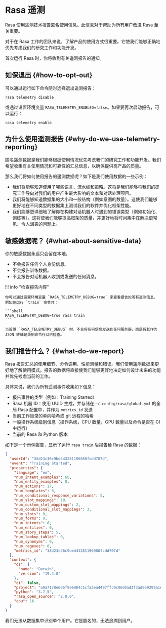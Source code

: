 # Rasa 遥测

Rasa 使用遥测技术报告匿名使用信息。此信息对于帮助为所有用户改进 Rasa 至关重要。

对于在 Rasa 工作的团队来说，了解产品的使用方式很重要。它使我们能够正确地优先考虑我们的研究工作和功能开发。

首次运行 Rasa 时，你将收到有关遥测报告的通知。

## 如保退出 {#how-to-opt-out}

可以通过运行如下命令随时选择退出遥测报告：

```shell
rasa telemetry disable
```

或通过设置环境变量 `RASA_TELEMETRY_ENABLED=false`。如果要再次启动报告，可以运行：

```shell
rasa telemetry enable
```

## 为什么使用遥测报告 {#why-do-we-use-telemetry-reporting}

匿名遥测数据是我们能够根据使用情况优先考虑我们的研究工作和功能开发。我们希望收集有关使用情况和可靠性的汇总信息，以确保提供高产品的质量。

那么我们将如何使用报告的遥测数据呢？如下是我们使用数据的一些示例：

- 我们将能够知道使用了哪些语言、流水线和策略。这将是我们能够将我们的研究工作导向对我们的用户产生最大影响的文本和对话处理项目。
- 我们将能够知道数据集的大小和一般结构（例如意图的数量）。这使我们能够更好地在不同类型的数据集上测试我们的软件并优化框架性能。
- 我们能够更详细地了解你在构建对话机器人时遇到的错误类型（例如初始化、训练等）。这将使我们能够提高框架的质量，并更好地将时间集中在解决更常见、令人沮丧的问题上。

## 敏感数据呢？ {#what-about-sensitive-data}

你的敏感数据永远只会留在本地。

- 不会报告任何个人身份信息。
- 不会报告训练数据。
- 不会报告对话机器人收到或发送的任何消息。

!!! info "检查报告内容"

    你可以通过设置环境变量 `RASA_TELEMETRY_DEBUG=true` 来查看报告的所有遥测信息，例如在运行 `train` 命令时：

    ```shell
    RASA_TELEMETRY_DEBUG=true rasa train
    ```

    当设置 `RASA_TELEMETRY_DEBUG` 时，不会将任何信息发送到任何服务器，而是将其作为 JSON 转储记录到命令行以供检查。

## 我们报告什么？ {#what-do-we-report}

Rasa 报告汇总的使用细节、命令调用、性能测量和错误。我们使用遥测数据来更好地了解使用模式。报告的数据将直接使我们能够更好地决定如何设计未来的功能并优先考虑当前的工作。

具体来说，我们为所有遥测事件收集如下信息：

- 报告事件的类型（例如：Training Started）
- Rasa 机器 ID：使用 UUID 生成，并存储在 `~/.config/rasa/global.yml` 的全局 Rasa 配置中，并作为 `metrics_id` 发送
- 当前工作目录的单向哈希或 git 远程的哈希
- 一般操作系统级别信息（操作系统，CPU 数量，GPU 数量以及命令是否在 CI 中运行）
- 当前的 Rasa 和 Python 版本

如下是一个示例报告，显示了运行 `rasa train` 后报告给 Rasa 的数据：

```json
{
  "userId": "38d23c36c9be443281196080fcdd707d",
  "event": "Training Started",
  "properties": {
    "language": "en",
    "num_intent_examples": 68,
    "num_entity_examples": 0,
    "num_actions": 17,
    "num_templates": 6,
    "num_conditional_response_variations": 5,
    "num_slot_mappings": 10,
    "num_custom_slot_mappings": 2,
    "num_conditional_slot_mappings": 3,
    "num_slots": 0,
    "num_forms": 0,
    "num_intents": 6,
    "num_entities": 0,
    "num_story_steps": 5,
    "num_lookup_tables": 0,
    "num_synonyms": 0,
    "num_regexes": 0,
    "metrics_id": "38d23c36c9be443281196080fcdd707d"
  },
  "context": {
    "os": {
      "name": "Darwin",
      "version": "19.4.0"
    },
    "ci": false,
    "project": "a0a7178e6e5f9e6484c5cfa3ea4497ffc0c96d0ad3f3ad8e9399a1edd88e3cf4",
    "python": "3.7.5",
    "rasa_open_source": "2.0.0",
    "cpu": 16
  }
}
```

我们无法从数据集中识别单个用户。它是匿名的，无法追溯到用户。
